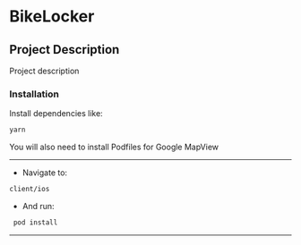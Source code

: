 # BikeLocker

## Project Description

Project description

### Installation

Install dependencies like:

```bash
yarn
```

You will also need to install Podfiles for Google MapView

---

- Navigate to:

```bash
client/ios
```

- And run:

```bash
 pod install
```

---
